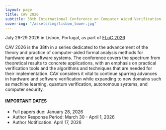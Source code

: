 ```yaml
---
layout: page
title: CAV 2026
subtitle: 38th International Conference on Computer Aided Verification
cover-img: "/assets/img/lisbon_tower.jpg"
---
```

July 26-29 2026 in Lisbon, Portugal, as part of [FLoC 2026](https://www.floc26.org/)

CAV 2026 is the 38th in a series dedicated to the advancement of the theory and practice of computer-aided formal analysis methods for hardware and software systems. The conference covers the spectrum from theoretical results to concrete applications, with an emphasis on practical verification tools and the algorithms and techniques that are needed for their implementation. CAV considers it vital to continue spurring advances in hardware and software verification while expanding to new domains such as machine learning, quantum verification, autonomous systems, and computer security.

#### IMPORTANT DATES

* Full papers due: January 28, 2026
* Author Response Period: March 30 - April 1, 2026
* Author Notification: April 17, 2026